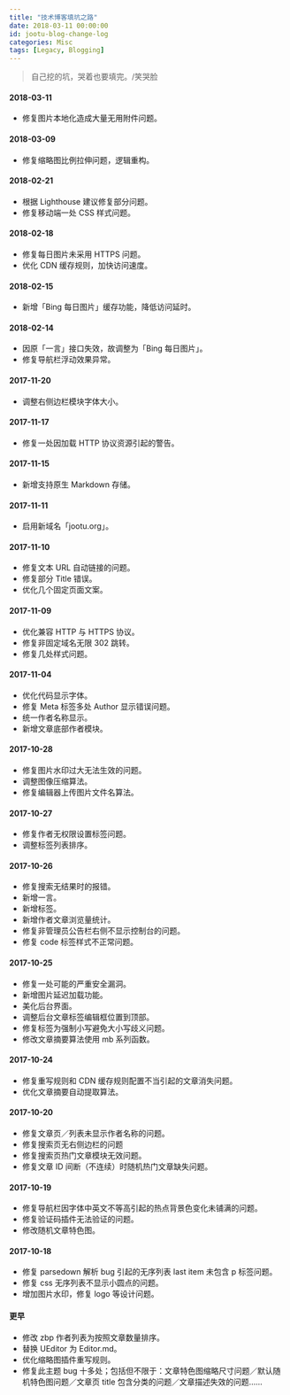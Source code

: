 ```yaml
---
title: "技术博客填坑之路"
date: 2018-03-11 00:00:00
id: jootu-blog-change-log
categories: Misc
tags: [Legacy, Blogging]
---
```


> 自己挖的坑，哭着也要填完。/笑哭脸

#### 2018-03-11

- 修复图片本地化造成大量无用附件问题。

#### 2018-03-09

- 修复缩略图比例拉伸问题，逻辑重构。

#### 2018-02-21

- 根据 Lighthouse 建议修复部分问题。
- 修复移动端一处 CSS 样式问题。

#### 2018-02-18

- 修复每日图片未采用 HTTPS 问题。
- 优化 CDN 缓存规则，加快访问速度。

#### 2018-02-15

- 新增「Bing 每日图片」缓存功能，降低访问延时。

#### 2018-02-14

- 因原「一言」接口失效，故调整为「Bing 每日图片」。
- 修复导航栏浮动效果异常。

#### 2017-11-20

- 调整右侧边栏模块字体大小。

#### 2017-11-17

- 修复一处因加载 HTTP 协议资源引起的警告。

#### 2017-11-15

- 新增支持原生 Markdown 存储。

#### 2017-11-11

*   启用新域名「jootu.org」。

#### 2017-11-10

*   修复文本 URL 自动链接的问题。
*   修复部分 Title 错误。
*   优化几个固定页面文案。

#### 2017-11-09

*   优化兼容 HTTP 与 HTTPS 协议。
*   修复非固定域名无限 302 跳转。
*   修复几处样式问题。

#### 2017-11-04

*   优化代码显示字体。
*   修复 Meta 标签多处 Author 显示错误问题。
*   统一作者名称显示。
*   新增文章底部作者模块。

#### 2017-10-28

*   修复图片水印过大无法生效的问题。
*   调整图像压缩算法。
*   修复编辑器上传图片文件名算法。

#### 2017-10-27

*   修复作者无权限设置标签问题。
*   调整标签列表排序。

#### 2017-10-26

*   修复搜索无结果时的报错。
*   新增一言。
*   新增标签。
*   新增作者文章浏览量统计。
*   修复非管理员公告栏右侧不显示控制台的问题。
*   修复 code 标签样式不正常问题。

#### 2017-10-25

*   修复一处可能的严重安全漏洞。
*   新增图片延迟加载功能。
*   美化后台界面。
*   调整后台文章标签编辑框位置到顶部。
*   修复标签为强制小写避免大小写歧义问题。
*   修改文章摘要算法使用 mb 系列函数。

#### 2017-10-24

*   修复重写规则和 CDN 缓存规则配置不当引起的文章消失问题。
*   优化文章摘要自动提取算法。

#### 2017-10-20

*   修复文章页／列表未显示作者名称的问题。
*   修复搜索页无右侧边栏的问题
*   修复搜索页热门文章模块无效问题。
*   修复文章 ID 间断（不连续）时随机热门文章缺失问题。

#### 2017-10-19

*   修复导航栏因字体中英文不等高引起的热点背景色变化未铺满的问题。
*   修复验证码插件无法验证的问题。
*   修改随机文章特色图。

#### 2017-10-18

*   修复 parsedown 解析 bug 引起的无序列表 last item 未包含 p 标签问题。
*   修复 css 无序列表不显示小圆点的问题。
*   增加图片水印，修复 logo 等设计问题。

#### 更早

*   修改 zbp 作者列表为按照文章数量排序。
*   替换 UEditor 为 Editor.md。
*   优化缩略图插件重写规则。
*   修复此主题 bug 十多处；包括但不限于：文章特色图缩略尺寸问题／默认随机特色图问题／文章页 title 包含分类的问题／文章描述失效的问题……
